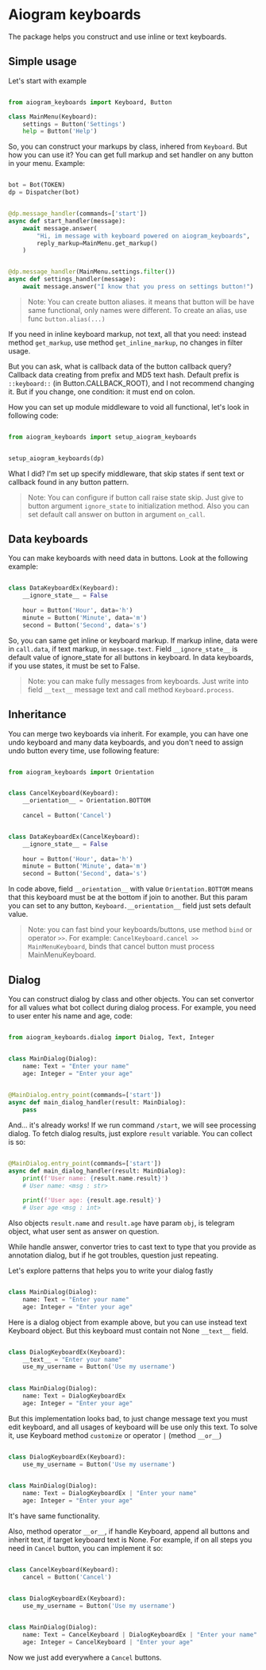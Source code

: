 Aiogram keyboards
=================

The package helps you construct and use inline or text keyboards.


Simple usage
------------

Let's start with example

```python

from aiogram_keyboards import Keyboard, Button

class MainMenu(Keyboard):
    settings = Button('Settings')
    help = Button('Help')

```

So, you can construct your markups by class,
inhered from `Keyboard`. But how you can use
it? You can get full markup and set handler
on any button in your menu. Example:

```python

bot = Bot(TOKEN)
dp = Dispatcher(bot)


@dp.message_handler(commands=['start'])
async def start_handler(message):
    await message.answer(
        "Hi, im message with keyboard powered on aiogram_keyboards",
        reply_markup=MainMenu.get_markup()
    )


@dp.message_handler(MainMenu.settings.filter())
async def settings_handler(message):
    await message.answer("I know that you press on settings button!")


```

> Note:
> You can create button aliases. it means
> that button will be have same functional,
> only names were different. To create an
> alias, use func `button.alias(...)`

If you need in inline keyboard markup, not 
text, all that you need: instead method
`get_markup`, use method `get_inline_markup`, 
no changes in filter usage.

But you can ask, what is callback data of the 
button callback query? Callback data creating 
from prefix and MD5 text hash. Default prefix
is `::keyboard::` (in Button.CALLBACK_ROOT), 
and I not recommend changing it. But if you 
change, one condition: it must end on colon. 

How you can set up module middleware to void
all functional, let's look in following code:

```python

from aiogram_keyboards import setup_aiogram_keyboards


setup_aiogram_keyboards(dp)

```

What I did? I'm set up specify middleware, that 
skip states if sent text or callback found in 
any button pattern.

> Note:
> You can configure if button call raise state
> skip. Just give to button argument 
> `ignore_state` to initialization method. Also 
> you can set default call answer on button in
> argument `on_call`.


Data keyboards
--------------

You can make keyboards with need data in buttons.
Look at the following example:

```python

class DataKeyboardEx(Keyboard):
    __ignore_state__ = False
    
    hour = Button('Hour', data='h')
    minute = Button('Minute', data='m')
    second = Button('Second', data='s')

```

So, you can same get inline or keyboard markup.
If markup inline, data were in `call.data`, 
if text markup, in `message.text`.
Field `__ignore_state__` is default value of 
ignore_state for all buttons in keyboard. In 
data keyboards, if you use states, it must be 
set to False.

> Note: you can make fully messages from keyboards.
> Just write into field `__text__` message text and
> call method `Keyboard.process`.


Inheritance
-----------

You can merge two keyboards via inherit. For example,
you can have one undo keyboard and many data keyboards,
and you don't need to assign undo button every time,
use following feature:

```python

from aiogram_keyboards import Orientation


class CancelKeyboard(Keyboard):
    __orientation__ = Orientation.BOTTOM
    
    cancel = Button('Cancel')


class DataKeyboardEx(CancelKeyboard):
    __ignore_state__ = False
    
    hour = Button('Hour', data='h')
    minute = Button('Minute', data='m')
    second = Button('Second', data='s')

```

In code above, field `__orientation__` with value
`Orientation.BOTTOM` means that this keyboard must be
at the bottom if join to another. But this param you 
can set to any button, `Keyboard.__orientation__` field
just sets default value.

> Note: you can fast bind your keyboards/buttons, use
> method `bind` or operator `>>`. For example: 
> `CancelKeyboard.cancel >> MainMenuKeyboard`, binds 
> that cancel button must process MainMenuKeyboard.


Dialog
------

You can construct dialog by class and other objects. You
can set convertor for all values what bot collect during
dialog process. For example, you need to user enter his 
name and age, code:

```python

from aiogram_keyboards.dialog import Dialog, Text, Integer


class MainDialog(Dialog):
    name: Text = "Enter your name"
    age: Integer = "Enter your age"

    
@MainDialog.entry_point(commands=['start'])
async def main_dialog_handler(result: MainDialog):
    pass

```

And... it's already works! If we run command `/start`,
we will see processing dialog. To fetch dialog results,
just explore `result` variable. You can collect is so:

```python

@MainDialog.entry_point(commands=['start'])
async def main_dialog_handler(result: MainDialog):
    print(f'User name: {result.name.result}')
    # User name: <msg : str>
    
    print(f'User age: {result.age.result}')
    # User age <msg : int>

```

Also objects `result.name` and `result.age` have param
`obj`, is telegram object, what user sent as answer on 
question.

While handle answer, convertor tries to cast text to 
type that you provide as annotation dialog, but if 
he got troubles, question just repeating.

Let's explore patterns that helps you to write your 
dialog fastly

```python

class MainDialog(Dialog):
    name: Text = "Enter your name"
    age: Integer = "Enter your age"

```

Here is a dialog object from example above, but you can
use instead text Keyboard object. But this keyboard must 
contain not None `__text__` field.

```python

class DialogKeyboardEx(Keyboard):
    __text__ = "Enter your name"
    use_my_username = Button('Use my username')

    
class MainDialog(Dialog):
    name: Text = DialogKeyboardEx
    age: Integer = "Enter your age"

```

But this implementation looks bad, to just change message
text you must edit keyboard, and all usages of keyboard will
be use only this text. To solve it, use Keyboard method 
`customize` or operator `|` (method `__or__`)

```python

class DialogKeyboardEx(Keyboard):
    use_my_username = Button('Use my username')

    
class MainDialog(Dialog):
    name: Text = DialogKeyboardEx | "Enter your name"
    age: Integer = "Enter your age"

```

It's have same functionality.

Also, method operator `__or__`, if handle Keyboard, append all
buttons and inherit text, if target keyboard text is None.
For example, if on all steps you need in `Cancel` button, you can
implement it so:

```python

class CancelKeyboard(Keyboard):
    cancel = Button('Cancel')


class DialogKeyboardEx(Keyboard):
    use_my_username = Button('Use my username')

    
class MainDialog(Dialog):
    name: Text = CancelKeyboard | DialogKeyboardEx | "Enter your name"
    age: Integer = CancelKeyboard | "Enter your age"

```

Now we just add everywhere a `Cancel` buttons.
